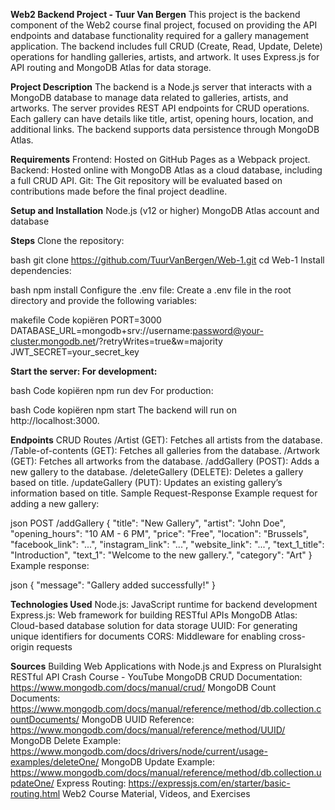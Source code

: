 **Web2 Backend Project - Tuur Van Bergen**
This project is the backend component of the Web2 course final project, focused on providing the API endpoints and database functionality required for a gallery management application. The backend includes full CRUD (Create, Read, Update, Delete) operations for handling galleries, artists, and artwork. It uses Express.js for API routing and MongoDB Atlas for data storage.

**Project Description**
The backend is a Node.js server that interacts with a MongoDB database to manage data related to galleries, artists, and artworks. The server provides REST API endpoints for CRUD operations. Each gallery can have details like title, artist, opening hours, location, and additional links. The backend supports data persistence through MongoDB Atlas.

**Requirements**
Frontend: Hosted on GitHub Pages as a Webpack project.
Backend: Hosted online with MongoDB Atlas as a cloud database, including a full CRUD API.
Git: The Git repository will be evaluated based on contributions made before the final project deadline.

**Setup and Installation**
Node.js (v12 or higher)
MongoDB Atlas account and database

**Steps**
Clone the repository:

bash
git clone https://github.com/TuurVanBergen/Web-1.git
cd Web-1
Install dependencies:

bash
npm install
Configure the .env file: Create a .env file in the root directory and provide the following variables:

makefile
Code kopiëren
PORT=3000
DATABASE_URL=mongodb+srv://username:password@your-cluster.mongodb.net/?retryWrites=true&w=majority
JWT_SECRET=your_secret_key

**Start the server: For development:**

bash
Code kopiëren
npm run dev
For production:

bash
Code kopiëren
npm start
The backend will run on http://localhost:3000.

**Endpoints**
CRUD Routes
/Artist (GET): Fetches all artists from the database.
/Table-of-contents (GET): Fetches all galleries from the database.
/Artwork (GET): Fetches all artworks from the database.
/addGallery (POST): Adds a new gallery to the database.
/deleteGallery (DELETE): Deletes a gallery based on title.
/updateGallery (PUT): Updates an existing gallery’s information based on title.
Sample Request-Response
Example request for adding a new gallery:

json
POST /addGallery
{
  "title": "New Gallery",
  "artist": "John Doe",
  "opening_hours": "10 AM - 6 PM",
  "price": "Free",
  "location": "Brussels",
  "facebook_link": "...",
  "instagram_link": "...",
  "website_link": "...",
  "text_1_title": "Introduction",
  "text_1": "Welcome to the new gallery.",
  "category": "Art"
}
Example response:

json
{
  "message": "Gallery added successfully!"
}

**Technologies Used**
Node.js: JavaScript runtime for backend development
Express.js: Web framework for building RESTful APIs
MongoDB Atlas: Cloud-based database solution for data storage
UUID: For generating unique identifiers for documents
CORS: Middleware for enabling cross-origin requests

**Sources**
Building Web Applications with Node.js and Express on Pluralsight
RESTful API Crash Course - YouTube
MongoDB CRUD Documentation: https://www.mongodb.com/docs/manual/crud/
MongoDB Count Documents: https://www.mongodb.com/docs/manual/reference/method/db.collection.countDocuments/
MongoDB UUID Reference: https://www.mongodb.com/docs/manual/reference/method/UUID/
MongoDB Delete Example: https://www.mongodb.com/docs/drivers/node/current/usage-examples/deleteOne/
MongoDB Update Example: https://www.mongodb.com/docs/manual/reference/method/db.collection.updateOne/
Express Routing: https://expressjs.com/en/starter/basic-routing.html
Web2 Course Material, Videos, and Exercises

